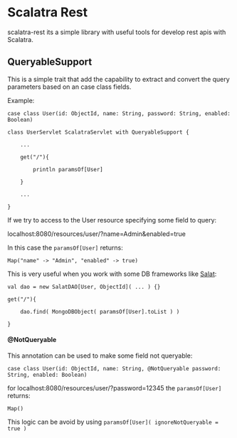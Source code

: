 # Scalatra Rest

scalatra-rest its a simple library with useful tools for develop rest apis with Scalatra.


## QueryableSupport

This is a simple trait that add the capability to extract and convert the query parameters based on an case class fields.

Example:

    case class User(id: ObjectId, name: String, password: String, enabled: Boolean)

    class UserServlet ScalatraServlet with QueryableSupport {

        ...

        get("/"){

            println paramsOf[User]

        }

        ...

    }


If we try to access to the User resource specifying some field to query:

localhost:8080/resources/user/?name=Admin&enabled=true

In this case the `paramsOf[User]` returns:

    Map("name" -> "Admin", "enabled" -> true)

This is very useful when you work with some DB frameworks like [Salat](https://github.com/novus/salat/):

    val dao = new SalatDAO[User, ObjectId]( ... ) {}

    get("/"){

        dao.find( MongoDBObject( paramsOf[User].toList ) )

    }

#### @NotQueryable

This annotation can be used to make some field not queryable:

    case class User(id: ObjectId, name: String, @NotQueryable password: String, enabled: Boolean)

for localhost:8080/resources/user/?password=12345 the `paramsOf[User]` returns:

    Map()

This logic can be avoid by using `paramsOf[User]( ignoreNotQueryable = true )`